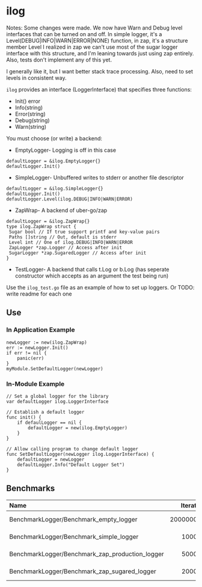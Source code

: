 # ilog

Notes: Some changes were made. We now have Warn and Debug level interfaces that can be turned on and off.
In simple logger, it's a Level(DEBUG|INFO|WARN|ERROR|NONE) function, in zap, it's a structure member Level
I realized in zap we can't use most of the sugar logger interface with this structure, and I'm leaning towards just using
zap entirely. Also, tests don't implement any of this yet.

I generally like it, but I want better stack trace processing. Also, need to set levels in consistent way.

`ilog` provides an interface (LoggerInterface) that specifies three functions:
* Init() error
* Info(string)
* Error(string)
* Debug(string)
* Warn(string)

You must choose (or write) a backend:

* EmptyLogger- Logging is off in this case
```
defaultLogger = &ilog.EmptyLogger{}
defaultLogger.Init()
```
* SimpleLogger- Unbuffered writes to stderr or another file descriptor
```
defaultLogger = &ilog.SimpleLogger{} 
defaultLogger.Init()
defaultLogger.Level(ilog.DEBUG|INFO|WARN|ERROR)
```
* ZapWrap- A backend of uber-go/zap
```
defaultLogger = &ilog.ZapWrap{}
type ilog.ZapWrap struct { 
 Sugar bool // If true support printf and key-value pairs
 Paths []string // Out, default is stderr
 Level int // One of ilog.DEBUG|INFO|WARN|ERROR
 ZapLogger *zap.Logger // Access after init
 SugarLogger *zap.SugaredLogger // Access after init
}
```
* TestLogger- A backend that calls t.Log or b.Log (has seperate constructor which accepts as an argument the test being run)

Use the `ilog_test.go` file as an example of how to set up loggers. Or TODO: write readme for each one

## Use

### In Application Example
```
newLogger := new(ilog.ZapWrap)
err := newLogger.Init()
if err != nil {
	panic(err)
}
myModule.SetDefaultLogger(newLogger)
```

### In-Module Example
```
// Set a global logger for the library
var defaultLogger ilog.LoggerInterface

// Establish a default logger
func init() {
	if defaulLogger == nil {
		defaultLogger = new(ilog.EmptyLogger)
	}
}

// Allow calling program to change default logger
func SetDefaultLogger(newLogger ilog.LoggerInterface) {
	defaultLogger = newLogger
	defaultLogger.Info("Default Logger Set")
}
```

## Benchmarks


| Name                                            |Iterations   |Speed			 |Memory	 |Allocs      |
|:----------------------------------------------- | -----------:| ----------:| -------:| ----------:|
| BenchmarkLogger/Benchmark_empty_logger					|2000000000	  |0.64 ns/op	 |0 B/op	 |0 allocs/op	|
| BenchmarkLogger/Benchmark_simple_logger					|1000000			|1166 ns/op	 |0 B/op	 |0 allocs/op	|
| BenchmarkLogger/Benchmark_zap_production_logger	|5000000			|308 ns/op	 |2 B/op	 |0 allocs/op	|
| BenchmarkLogger/Benchmark_zap_sugared_logger		|2000000			|611 ns/op	 |50 B/op	 |2 allocs/op	|

